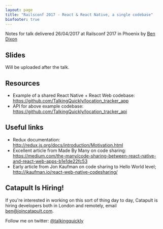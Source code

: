 ```yaml
---
layout: page
title: "Railsconf 2017 - React & React Native, a single codebase"
biofooter: true
---
```


Notes for talk delivered 26/04/2017 at Railsconf 2017 in Phoenix by
[Ben Dixon](/about.html)

## Slides

Will be uploaded after the talk.

## Resources

* Example of a shared React Native + React Web codebase: <https://github.com/TalkingQuickly/location_tracker_app>
* API for above example codebase: <https://github.com/TalkingQuickly/location_tracker_api>

## Useful links

* Redux documentation: <http://redux.js.org/docs/introduction/Motivation.html>
* Excellent article from Made By Many on code sharing: <https://medium.com/the-many/code-sharing-between-react-native-and-react-web-apps-b1e1de22fc53>
* Early article from Jon Kaufman on code sharing to Hello World level; <http://jkaufman.io/react-web-native-codesharing/>

## Catapult Is Hiring!

If you're interested in working on this sort of thing day to day, Catapult is hiring developers both in London and remotely, email <a href="mailto:ben@joincatapult.com">ben@joincatapult.com</a>.


Follow me on twitter: [@talkingquickly](http://www.twitter.com/talkingquickly)
